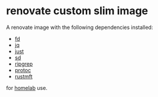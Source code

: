 # renovate custom slim image

A renovate image with the following dependencies installed:

- [fd](https://github.com/sharkdp/fd)
- [jq](https://stedolan.github.io/jq/)
- [just](https://github.com/casey/just)
- [sd](https://github.com/chmln/sd)
- [ripgrep](https://github.com/BurntSushi/ripgrep)
- [protoc](https://github.com/protocolbuffers/protobuf)
- [rustmft](https://github.com/rust-lang/rustfmt)

for [homelab](https://github.com/clux/homelab) use.

